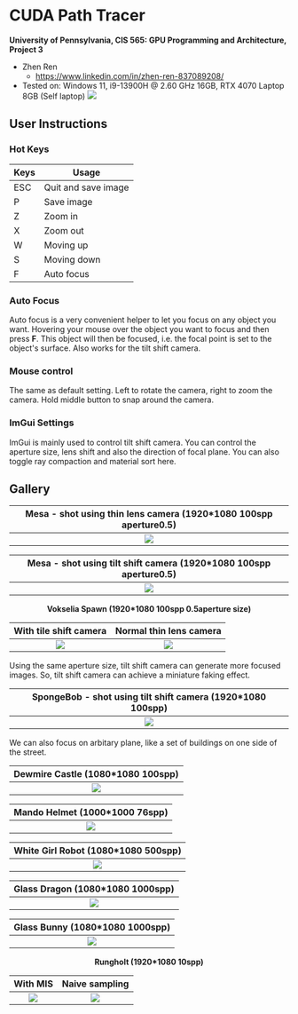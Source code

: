 CUDA Path Tracer
================

**University of Pennsylvania, CIS 565: GPU Programming and Architecture, Project 3**

* Zhen Ren
  * https://www.linkedin.com/in/zhen-ren-837089208/
* Tested on: Windows 11, i9-13900H @ 2.60 GHz 16GB, RTX 4070 Laptop 8GB (Self laptop)
![](./img/mesa5.png)

## User Instructions
### Hot Keys
| Keys| Usage               |
|-----|---------------------|
| ESC | Quit and save image |
| P   | Save image          |
| Z   | Zoom in             |
| X   | Zoom out            |
| W   | Moving up           |
| S   | Moving down         |
| F   | Auto focus          |

### Auto Focus
Auto focus is a very convenient helper to let you focus on any object you want. Hovering your mouse over the object you want to focus and then press **F**. This object will then be focused, i.e. the focal point is set to the object's surface. Also works for the tilt shift camera.

### Mouse control
The same as default setting. Left to rotate the camera, right to zoom the camera. Hold middle button to snap around the camera.

### ImGui Settings
ImGui is mainly used to control tilt shift camera. You can control the aperture size, lens shift and also the direction of focal plane.
You can also toggle ray compaction and material sort here.

## Gallery
| Mesa - shot using thin lens camera (1920*1080 100spp aperture0.5)|
| :------------------------------------: |
|![](./img/mesa4.png)|

| Mesa - shot using tilt shift camera (1920*1080 100spp aperture0.5)|
| :------------------------------------: |
|![](./img/mesa1.png)|



<center><b>Vokselia Spawn (1920*1080 100spp 0.5aperture size)</b></center>

|With tile shift camera|Normal thin lens camera|
| :-: | :-: |
| ![](./img/vokselia1.png)| ![](./img/vokselia2.png) |

Using the same aperture size, tilt shift camera can generate more focused images. So, tilt shift camera can achieve a miniature faking effect.

| SpongeBob - shot using tilt shift camera (1920*1080 100spp)|
| :------------------------------------: |
|![](./img/spongebob1.png)|

We can also focus on arbitary plane, like a set of buildings on one side of the street.

| Dewmire Castle (1080*1080 100spp)|
| :------------------------------------: |
|![](./img/dewmire_castle.png)|

| Mando Helmet (1000*1000 76spp)|
| :------------------------------------: |
|![](./img/gltf1.png)|

| White Girl Robot (1080*1080 500spp)|
| :------------------------------------: |
|![](./img/gltf2.png)|

| Glass Dragon (1080*1080 1000spp)|
| :------------------------------------: |
|![](./img/fraction1.png)|

| Glass Bunny (1080*1080 1000spp)|
| :------------------------------------: |
|![](./img/fraction2.png)|

<center><b>Rungholt (1920*1080 10spp)</b></center>

|With MIS|Naive sampling|
| :-: | :-: |
| ![](./img/rungholt1.png)| ![](./img/rungholt2.png) |